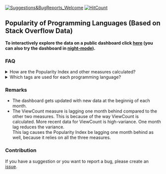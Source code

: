 [![Suggestions&BugReports_Welcome](https://img.shields.io/badge/Suggestions-BugReports-blue)](https://github.com/vvaezian/Popularity-of-Programming-Languages/issues)
[![HitCount](http://hits.dwyl.com/vvaezian/https://githubcom/vvaezian/Popularity-of-Programming-Languages.svg)](http://hits.dwyl.com/vvaezian/https://githubcom/vvaezian/Popularity-of-Programming-Languages)

## Popularity of Programming Languages (Based on Stack Overflow Data)

**To interactively explore the data on a public dashboard click [here](http://metabase.intellimenta.com/public/dashboard/f9b5e04b-9755-489d-9f5d-6adc3e3806fd) (you can also try the dashboard in [night-mode](http://metabase.intellimenta.com/public/dashboard/f9b5e04b-9755-489d-9f5d-6adc3e3806fd#theme=night)).**

### FAQ
<details><summary>How are the Popularity Index and other measures calculated?</summary>
<p>

For the queries see the [queries.sql](https://github.com/vvaezian/Popularity-of-Programming-Languages/blob/master/queries.sql) file.
  
  - **Popularity Index:** Average of three measures (explained below); Distinct Users Count, Question Count and View Count.
  - **Distinct Users:** In each day the number of distinct users who had an activity in the relevant tags (posted/answered a question, made a comment/edit) is calculated. Then these numbers are averaged over the given granularity (Yearly, Quarterly, Monthly).
  - **Question Count:** For each day the number of posts with the relevant tag is calculated. Then these numbers are averaged over the given granularity (Yearly, Quarterly, Monthly).
  - **ViewCount:** We have the ViewCount of posts with the relevant tags. Each post's viewcount is divided by the number of days it has been posted, which results in a normalized ViewCount of that post. For each day the normalized ViewCounts of all posts with the relevant tag is calculated, and then these numbers are averaged over the given granularity (Yearly, Quarterly, Monthly).
  - **Total Distinct Users:** Total number of distinct users since 2010 who had an activity regarding the posts with the relevant tags (posted/answered a question, made a comment/edit). The granularity filter and the date range filter don't apply to this card.
  - **Total Question:** Total number of questions with the relevant tags. The granularity filter doesn't apply to this card.
  - **Total Views:** Total number of views for the questions with the relevant tags. The granularity filter doesn't apply to this card.
</p></details>

<details><summary>Which tags are used for each programming language?</summary>
<p>

See the [tags.md](https://github.com/vvaezian/Popularity-of-Programming-Languages/blob/master/tags.md) file.

</p></details>

### Remarks
- The dashboard gets updated with new data at the beginnig of each month.
- The ViewCount measure is lagging one month behind compared to the other two measures. This is because of the way ViewCount is calculated. More recent data for ViewCount is high-variance. One month lag reduces the variance.  
This lag causes the Popularity Index be lagging one month behind as well, because it relies on all the three measures.

### Contribution 
If you have a suggestion or you want to report a bug, please create an [issue](https://github.com/vvaezian/Popularity-of-Programming-Languages/issues).
